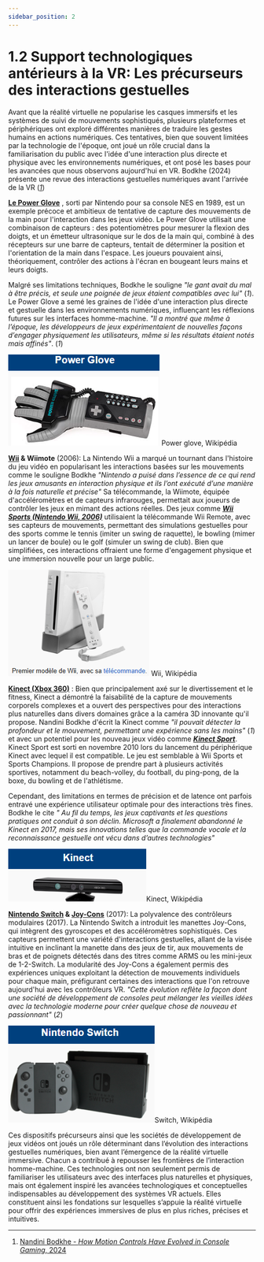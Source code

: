 ```yaml
---
sidebar_position: 2
---
```


# 1.2 Support technologiques antérieurs à la VR: Les précurseurs des interactions gestuelles


Avant que la réalité virtuelle ne popularise les casques immersifs et les systèmes de suivi de mouvements sophistiqués, plusieurs plateformes et périphériques ont exploré différentes manières de traduire les gestes humains en actions numériques. Ces tentatives, bien que souvent limitées par la technologie de l'époque, ont joué un rôle crucial dans la familiarisation du public avec l'idée d'une interaction plus directe et physique avec les environnements numériques, et ont posé les bases pour les avancées que nous observons aujourd'hui en VR. Bodkhe (2024) présente une revue des interactions gestuelles numériques avant l'arrivée de la VR (*[1](https://sdlccorp.com/post/how-motion-controls-have-evolved-in-console-gaming/)*)

**[Le Power Glove](https://electronics.howstuffworks.com/nintendo-power-glove.htm)** , sorti par Nintendo pour sa console NES en 1989, est un exemple précoce et ambitieux de tentative de capture des mouvements de la main pour l'interaction dans les jeux vidéo. Le Power Glove utilisait une combinaison de capteurs : des potentiomètres pour mesurer la flexion des doigts, et un émetteur ultrasonique sur le dos de la main qui, combiné à des récepteurs sur une barre de capteurs, tentait de déterminer la position et l'orientation de la main dans l'espace. Les joueurs pouvaient ainsi, théoriquement, contrôler des actions à l'écran en bougeant leurs mains et leurs doigts. 

Malgré ses limitations techniques, Bodkhe le souligne _"le gant avait du mal à être précis, et seule une poignée de jeux étaient compatibles avec lui"_ (*1*). Le Power Glove a semé les graines de l'idée d'une interaction plus directe et gestuelle dans les environnements numériques, influençant les réflexions futures sur les interfaces homme-machine. _"Il a montré que même à l’époque, les développeurs de jeux expérimentaient de nouvelles façons d’engager physiquement les utilisateurs, même si les résultats étaient notés mais affinés"_. (*1*)

![Le Power Glove, 1989](./powerglove.png) Power glove, Wikipédia 



**[Wii](https://www.nintendo.com/fr-fr/Wii/Wii-94559.html?srsltid=AfmBOoojl8VbI0NYJLr1CUQ9KnhxV2TxCLV9bAOezmeZwP2--uSeTKLo) & Wiimote** (2006): La Nintendo Wii a marqué un tournant dans l'histoire du jeu vidéo en popularisant les interactions basées sur les mouvements comme le souligne Bodkhe _"Nintendo a puisé dans l’essence de ce qui rend les jeux amusants en interaction physique et ils l’ont exécuté d’une manière à la fois naturelle et précise"_ Sa télécommande, la Wiimote, équipée d'accéléromètres et de capteurs infrarouges, permettait aux joueurs de contrôler les jeux en mimant des actions réelles. Des jeux comme _**[Wii Sports (Nintendo Wii, 2006)](https://fr.wikipedia.org/wiki/Wii_Sports)**_ utilisaient la télécommande Wii Remote, avec ses capteurs de mouvements, permettant des simulations gestuelles pour des sports comme le tennis (imiter un swing de raquette), le bowling (mimer un lancer de boule) ou le golf (simuler un swing de club). Bien que simplifiées, ces interactions offraient une forme d'engagement physique et une immersion nouvelle pour un large public.

![Wii 2006](./wii.png) Wii, Wikipédia

**[Kinect (Xbox 360)](https://fr.wikipedia.org/wiki/Kinect)** : Bien que principalement axé sur le divertissement et le fitness, Kinect a démontré la faisabilité de la capture de mouvements corporels complexes et a ouvert des perspectives pour des interactions plus naturelles dans divers domaines grâce a la caméra 3D innovante qu'il propose. Nandini Bodkhe d'écrit la Kinect comme _"il pouvait détecter la profondeur et le mouvement, permettant une expérience sans les mains"_ (*1*) et avec un potentiel pour les nouveau jeux vidéo comme _**[Kinect Sport](https://fr.wikipedia.org/wiki/Kinect_Sports)**_. Kinect Sport est sorti en novembre 2010 lors du lancement du périphérique Kinect avec lequel il est compatible.
Le jeu est semblable à Wii Sports et Sports Champions. Il propose de prendre part à plusieurs activités sportives, notamment du beach-volley, du football, du ping-pong, de la boxe, du bowling et de l'athlétisme.

Cependant, des limitations en termes de précision et de latence ont parfois entravé une expérience utilisateur optimale pour des interactions très fines. Bodkhe le cite _" Au fil du temps, les jeux captivants et les questions pratiques ont conduit à son déclin. Microsoft a finalement abandonné le Kinect en 2017, mais ses innovations telles que la commande vocale et la reconnaissance gestuelle ont vécu dans d’autres technologies"_

![Kinect (Xbox 360)](./kinect.png)Kinect, Wikipédia


**[Nintendo Switch](https://fr.wikipedia.org/wiki/Nintendo_Switch) & [Joy-Cons](https://fr.wikipedia.org/wiki/Joy-Con)** (2017): La polyvalence des contrôleurs modulaires (2017). La Nintendo Switch a introduit les manettes Joy-Cons, qui intègrent des gyroscopes et des accéléromètres sophistiqués. Ces capteurs permettent une variété d'interactions gestuelles, allant de la visée intuitive en inclinant la manette dans des jeux de tir, aux mouvements de bras et de poignets détectés dans des titres comme ARMS ou les mini-jeux de 1-2-Switch. La modularité des Joy-Cons a également permis des expériences uniques exploitant la détection de mouvements individuels pour chaque main, préfigurant certaines des interactions que l'on retrouve aujourd'hui avec les contrôleurs VR. _"Cette évolution reflète la façon dont une société de développement de consoles peut mélanger les vieilles idées avec la technologie moderne pour créer quelque chose de nouveau et passionnant"_ (*2*)

![Nintendo Switch 2017](./switch.png)Switch, Wikipédia



Ces dispositifs précurseurs ainsi que les sociétés de développement de jeux vidéos ont joués un rôle déterminant dans l’évolution des interactions gestuelles numériques, bien avant l’émergence de la réalité virtuelle immersive. Chacun a contribué à repousser les frontières de l’interaction homme-machine. Ces technologies ont non seulement permis de familiariser les utilisateurs avec des interfaces plus naturelles et physiques, mais ont également inspiré les avancées technologiques et conceptuelles indispensables au développement des systèmes VR actuels. Elles constituent ainsi les fondations sur lesquelles s’appuie la réalité virtuelle pour offrir des expériences immersives de plus en plus riches, précises et intuitives.



-------------------------------------------------------------------------------------------------------------------------------

1. [Nandini Bodkhe - _How Motion Controls Have Evolved in Console Gaming_,  2024](https://sdlccorp.com/post/how-motion-controls-have-evolved-in-console-gaming/)
